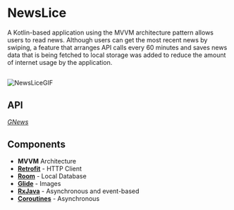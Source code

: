 # NewsLice
A Kotlin-based application using the MVVM architecture pattern allows users to read news. Although users can get the most recent news by swiping, a feature that arranges API calls every 60 minutes and saves news data that is being fetched to local storage was added to reduce the amount of internet usage by the application.

## 
![NewsLiceGIF](https://github.com/mustafamelikaltug/NewsLice/assets/130696468/8f233583-d561-42b1-a459-ca7bd68984f1)

## API
[*GNews*](https://gnews.io/)

## Components
- **MVVM** Architecture
- [**Retrofit**](https://github.com/square/retrofit) - HTTP Client
- [**Room**](https://developer.android.com/training/data-storage/room) - Local Database
- [**Glide**](https://github.com/bumptech/glide) - Images
- [**RxJava**](https://github.com/ReactiveX/RxJava) - Asynchronous and event-based
- [**Coroutines**](https://github.com/Kotlin/kotlinx.coroutines) - Asynchronous
